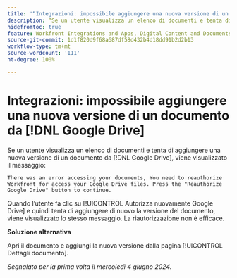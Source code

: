 ```yaml
---
title: '“Integrazioni: impossibile aggiungere una nuova versione di un documento da  [!DNL Google Drive]”'
description: “Se un utente visualizza un elenco di documenti e tenta di aggiungere una nuova versione di un documento da  [!DNL Google Drive], viene visualizzato un messaggio. È disponibile una soluzione alternativa.”
hidefromtoc: true
feature: Workfront Integrations and Apps, Digital Content and Documents
source-git-commit: 1d1f820d9f68a687df58d432b4d18dd91b2d2b13
workflow-type: tm+mt
source-wordcount: '111'
ht-degree: 100%

---
```



# Integrazioni: impossibile aggiungere una nuova versione di un documento da [!DNL Google Drive]

Se un utente visualizza un elenco di documenti e tenta di aggiungere una nuova versione di un documento da [!DNL Google Drive], viene visualizzato il messaggio:

`There was an error accessing your documents, You need to reauthorize Workfront for access your Google Drive files. Press the "Reauthorize Google Drive" button to continue.`

Quando l’utente fa clic su [!UICONTROL Autorizza nuovamente Google Drive] e quindi tenta di aggiungere di nuovo la versione del documento, viene visualizzato lo stesso messaggio. La riautorizzazione non è efficace.

**Soluzione alternativa**

Apri il documento e aggiungi la nuova versione dalla pagina [!UICONTROL Dettagli documento].

_Segnalato per la prima volta il mercoledì 4 giugno 2024._
